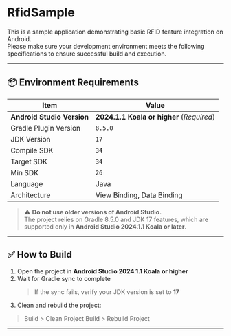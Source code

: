 # RfidSample

This is a sample application demonstrating basic RFID feature integration on Android.  
Please make sure your development environment meets the following specifications to ensure successful build and execution.

---

## 📦 Environment Requirements

| Item | Value |
|------|-------|
| **Android Studio Version** | **2024.1.1 Koala or higher** (*Required*) |
| Gradle Plugin Version | `8.5.0` |
| JDK Version | `17` |
| Compile SDK | `34` |
| Target SDK | `34` |
| Min SDK | `26` |
| Language | Java |
| Architecture | View Binding, Data Binding |

> ⚠️ **Do not use older versions of Android Studio.**  
> The project relies on Gradle 8.5.0 and JDK 17 features, which are supported only in **Android Studio 2024.1.1 Koala or later**.

---

## ✅ How to Build

1. Open the project in **Android Studio 2024.1.1 Koala or higher**
2. Wait for Gradle sync to complete  
   > If the sync fails, verify your JDK version is set to **17**
3. Clean and rebuild the project:
  > Build > Clean Project
  > Build > Rebuild Project
---
